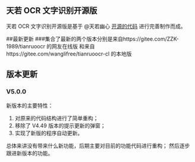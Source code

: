 ## 天若 OCR 文字识别开源版


天若 OCR 文字识别开源版是基于 @天若幽心  [开源的代码](https://github.com/tianruoyouxin/tianruoocr_last) 进行完善制作而成。


##最新更新
###集合了最新的两个版本分别是来自https://gitee.com/ZZK-1989/tianruoocr 的网友在线版
和来自https://gitee.com/wanglifree/tianruoocr-cl 的本地版

## 版本更新
### V5.0.0
新版本的主要特性：
1. 对原来的代码结构进行了简单重构；
2. 移除了 V4.49 版本的提示更新的弹窗；
3. 实现了新版的程序自动更新。

总体来讲没有带来什么新功能，后期主要对目前的功能代码进行重构；
然后逐步跟进新版本的功能。
